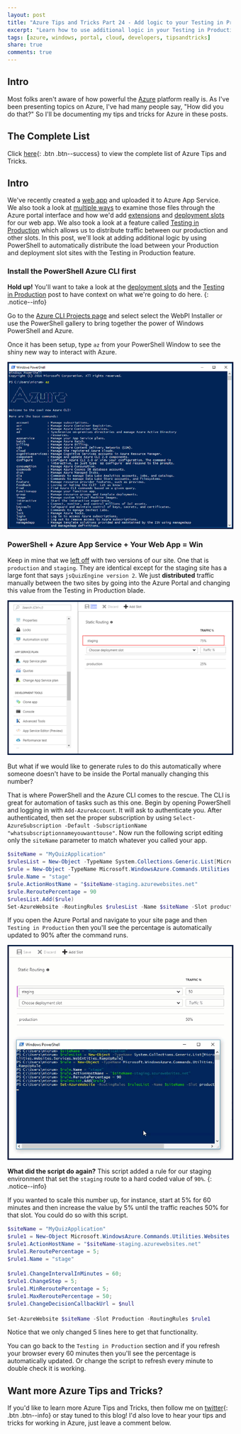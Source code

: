 ```yaml
---
layout: post
title: "Azure Tips and Tricks Part 24 - Add logic to your Testing in Production sites with PowerShell"
excerpt: "Learn how to use additional logic in your Testing in Production sites with PowerShell and the CLI"
tags: [azure, windows, portal, cloud, developers, tipsandtricks]
share: true
comments: true
---
```


## Intro

Most folks aren't aware of how powerful the [Azure](http://www.azure.com) platform really is. As I've been presenting topics on Azure, I've had many people say, "How did you do that?" So I'll be documenting my tips and tricks for Azure in these posts.

## The Complete List

Click [here](https://michaelcrump.net/azure-tips-and-tricks-complete-list/){: .btn .btn--success} to view the complete list of Azure Tips and Tricks.

## Intro

We've recently created a [web app](http://www.michaelcrump.net/azure-tips-and-tricks19/) and uploaded it to Azure App Service. We also took a look at [multiple ways](http://www.michaelcrump.net/azure-tips-and-tricks20/) to examine those files through the Azure portal interface and how we'd add [extensions](http://www.michaelcrump.net/azure-tips-and-tricks21/) and [deployment slots](http://www.michaelcrump.net/azure-tips-and-tricks22/) for our web app. We also took a look at a feature called [Testing in Production](http://www.michaelcrump.net/azure-tips-and-tricks23/) which allows us to distribute traffic between our production and other slots. In this post, we'll look at adding additional logic by using PowerShell to automatically distribute the load between your Production and deployment slot sites with the Testing in Production feature.   

### Install the PowerShell Azure CLI first

**Hold up!** You'll want to take a look at the [deployment slots](http://www.michaelcrump.net/azure-tips-and-tricks22/) and the [Testing in Production](http://www.michaelcrump.net/azure-tips-and-tricks23/) post to have context on what we're going to do here.
{: .notice--info}

Go to the [Azure CLI Projects page](https://azure.github.io/projects/clis/) and select select the WebPI Installer  or use the PowerShell gallery to bring together the power of Windows PowerShell and Azure.

Once it has been setup, type `az` from your PowerShell Window to see the shiny new way to interact with Azure.  

<img style="border:3px solid #021a40" src="/files/powershellcli1.png">

### PowerShell + Azure App Service + Your Web App = Win

Keep in mine that we [left off](http://www.michaelcrump.net/azure-tips-and-tricks23/) with  two versions of our site. One that is `production` and `staging`. They are identical except for the staging site has a large font that says `jsQuizEngine version 2`. We just **distributed** traffic manually between the two sites by going into the Azure Portal and changing this value from the Testing in Production blade.

<img style="border:3px solid #021a40" src="/files/testinprodazure7.png">

But what if we would like to generate rules to do this automatically where someone doesn't have to be inside the Portal manually changing this number?

That is where PowerShell and the Azure CLI comes to the rescue. The CLI is great for automation of tasks such as this one. Begin by opening PowerShell and logging in with `Add-AzureAccount`. It will ask to authenticate you.  After authenticated, then set the proper subscription by using `Select-AzureSubscription -Default -SubscriptionName "whatsubscriptionnameyouwanttouse"`. Now run the following script editing only the `siteName` parameter to match whatever you called your app.

```powershell
$siteName = "MyQuizApplication"
$rulesList = New-Object -TypeName System.Collections.Generic.List[Microsoft.WindowsAzure.Commands.Utilities.Websites.Services.WebEntities.RampUpRule]
$rule = New-Object -TypeName Microsoft.WindowsAzure.Commands.Utilities.Websites.Services.WebEntities.RampUpRule
$rule.Name = "stage"
$rule.ActionHostName = "$siteName-staging.azurewebsites.net"
$rule.ReroutePercentage = 90
$rulesList.Add($rule)
Set-AzureWebsite -RoutingRules $rulesList -Name $siteName -Slot production
```

If you open the Azure Portal and navigate to your site page and then `Testing in Production` then you'll see the percentage is automatically updated to 90% after the command runs. 

<img style="border:3px solid #021a40" src="/files/powershellcli2.gif">

**What did the script do again?** This script added a rule for our staging environment that set the `staging` route to a hard coded value of `90%`. 
{: .notice--info}

If you wanted to scale this number up, for instance, start at 5% for 60 minutes and then increase the value by 5% until the traffic reaches 50% for that slot. You could do so with this script. 

```powershell
$siteName = "MyQuizApplication"
$rule1 = New-Object Microsoft.WindowsAzure.Commands.Utilities.Websites.Services.WebEntities.RampUpRule
$rule1.ActionHostName = "$siteName-staging.azurewebsites.net"
$rule1.ReroutePercentage = 5;
$rule1.Name = "stage"
 
$rule1.ChangeIntervalInMinutes = 60;
$rule1.ChangeStep = 5;
$rule1.MinReroutePercentage = 5;
$rule1.MaxReroutePercentage = 50;
$rule1.ChangeDecisionCallbackUrl = $null
 
Set-AzureWebsite $siteName -Slot Production -RoutingRules $rule1
```

Notice that we only changed 5 lines here to get that functionality. 

You can go back to the `Testing in Production` section and if you refresh your browser every 60 minutes then you'll see the percentage is automatically updated. Or change the script to refresh every minute to double check it is working. 

## Want more Azure Tips and Tricks?

If you'd like to learn more Azure Tips and Tricks, then follow me on [twitter](http://twitter.com/mbcrump){: .btn .btn--info} or stay tuned to this blog! I'd also love to hear your tips and tricks for working in Azure, just leave a comment below. 